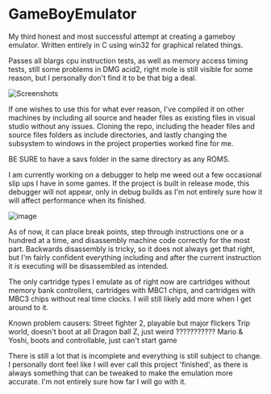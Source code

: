 # GameBoyEmulator

My third honest and most successful attempt at creating a gameboy emulator.
Written entirely in C using win32 for graphical related things.

Passes all blargs cpu instruction tests, as well as memory access timing tests, still some
problems in DMG acid2, right mole is still visible for some reason, but I personally don't
find it to be that big a deal. 

![Screenshots](https://user-images.githubusercontent.com/96510931/147891212-fab95f69-677e-454a-ad16-411728402da1.png)

If one wishes to use this for what ever reason, I've compiled it on other machines by including
all source and header files as existing files in visual studio without any issues. Cloning the repo,
including the header files and source files folders as include directories, and lastly changing the
subsystem to windows in the project properties worked fine for me.

BE SURE to have a savs folder in the same directory as any ROMS.

I am currently working on a debugger to help me weed out a few occasional slip ups I have in some
games. If the project is built in release mode, this debugger will not appear, only in debug builds
as I'm not entirely sure how it will affect performance when its finished. 

![image](https://user-images.githubusercontent.com/96510931/148862785-39406d93-3f0e-483a-8719-a5cecfedb526.png)

As of now, it can place break points, step through instructions one or a hundred at a time, and
disassembly machine code correctly for the most part. Backwards disassembly is tricky, so it does
not always get that right, but I'm fairly confident everything including and after the current
instruction it is executing will be disassembled as intended. 

The only cartridge types I emulate as of right now are cartridges without memory bank controllers,
cartridges with MBC1 chips, and cartridges with MBC3 chips without real time clocks. I will still
likely add more when I get around to it.

Known problem causers:
   Street fighter 2, playable but major flickers
   Trip world, doesn't boot at all
   Dragon ball Z, just weird ???????????
   Mario & Yoshi, boots and controllable, just can't start game

There is still a lot that is incomplete and everything is still subject to change. I personally
dont feel like I will ever call this project 'finished', as there is always something that
can be tweaked to make the emulation more accurate. I'm not entirely sure how far I will go
with it. 
